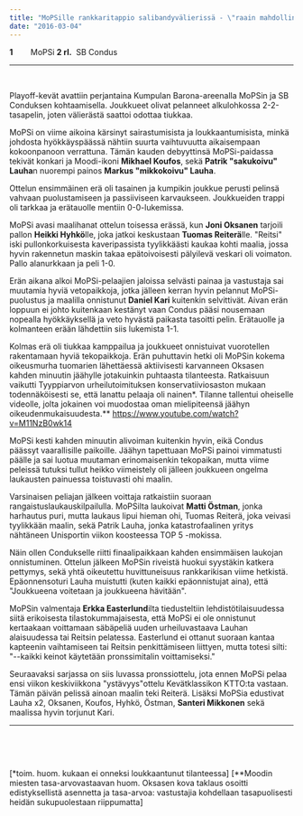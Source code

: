 ```yaml
---
title: "MoPSille rankkaritappio salibandyvälierissä - \"raain mahdollinen tapa hävitä\""
date: "2016-03-04"
---
```


**1**        MoPSi **2 rl.**  SB Condus

* * *

 

Playoff-kevät avattiin perjantaina Kumpulan Barona-areenalla MoPSin ja SB Conduksen kohtaamisella. Joukkueet olivat pelanneet alkulohkossa 2-2-tasapelin, joten välierästä saattoi odottaa tiukkaa.

MoPSi on viime aikoina kärsinyt sairastumisista ja loukkaantumisista, minkä johdosta hyökkäyspäässä nähtiin suurta vaihtuvuutta aikaisempaan kokoonpanoon verrattuna. Tämän kauden debyyttinsä MoPSi-paidassa tekivät konkari ja Moodi-ikoni **Mikhael Koufos**, sekä **Patrik "sakukoivu" Lauha**n nuorempi painos **Markus "mikkokoivu" Lauha**.

Ottelun ensimmäinen erä oli tasainen ja kumpikin joukkue perusti pelinsä vahvaan puolustamiseen ja passiiviseen karvaukseen. Joukkueiden trappi oli tarkkaa ja erätauolle mentiin 0-0-lukemissa.

MoPSi avasi maalihanat ottelun toisessa erässä, kun **Joni Oksanen** tarjoili pallon **Heikki Hyhkö**lle, joka jatkoi keskustaan **Tuomas Reiterä**lle. "Reitsi" iski pullonkorkuisesta kaveripassista tyylikkäästi kaukaa kohti maalia, jossa hyvin rakennetun maskin takaa epätoivoisesti pälyilevä veskari oli voimaton. Pallo alanurkkaan ja peli 1-0.

Erän aikana alkoi MoPSi-pelaajien jaloissa selvästi painaa ja vastustaja sai muutamia hyviä vetopaikkoja, jotka jälleen kerran hyvin pelannut MoPSi-puolustus ja maalilla onnistunut **Daniel Kari** kuitenkin selvittivät. Aivan erän loppuun ei johto kuitenkaan kestänyt vaan Condus pääsi nousemaan nopealla hyökkäyksellä ja veto hyvästä paikasta tasoitti pelin. Erätauolle ja kolmanteen erään lähdettiin siis lukemista 1-1.

Kolmas erä oli tiukkaa kamppailua ja joukkueet onnistuivat vuorotellen rakentamaan hyviä tekopaikkoja. Erän puhuttavin hetki oli MoPSin kokema oikeusmurha tuomarien lähettäessä aktiivisesti karvanneen Oksasen kahden minuutin jäähylle jotakuinkin puhtaasta tilanteesta. Ratkaisuun vaikutti Tyyppiarvon urheilutoimituksen konservatiiviosaston mukaan todennäköisesti se, että lanattu pelaaja oli nainen\*. Tilanne tallentui oheiselle videolle, jolta jokainen voi muodostaa oman mielipiteensä jäähyn oikeudenmukaisuudesta.\*\* https://www.youtube.com/watch?v=M11NzB0wk14

MoPSi kesti kahden minuutin alivoiman kuitenkin hyvin, eikä Condus päässyt vaarallisille paikoille. Jäähyn tapettuaan MoPSi painoi vimmatusti päälle ja sai luotua muutaman erinomaisenkin tekopaikan, mutta viime peleissä tutuksi tullut heikko viimeistely oli jälleen joukkueen ongelma laukausten painuessa toistuvasti ohi maalin.

Varsinaisen peliajan jälkeen voittaja ratkaistiin suoraan rangaistuslaukauskilpailulla. MoPSilta laukoivat **Matti Östman**, jonka harhautus puri, mutta laukaus lipui hieman ohi, Tuomas Reiterä, joka veivasi tyylikkään maalin, sekä Patrik Lauha, jonka katastrofaalinen yritys nähtäneen Unisportin viikon koosteessa TOP 5 -mokissa.

Näin ollen Condukselle riitti finaalipaikkaan kahden ensimmäisen laukojan onnistuminen. Ottelun jälkeen MoPSin riveistä huokui syystäkin katkera pettymys, sekä yhtä oikeutettu huvittuneisuus rankkarikisan viime hetkistä. Epäonnensoturi Lauha muistutti (kuten kaikki epäonnistujat aina), että "Joukkueena voitetaan ja joukkueena hävitään".

MoPSin valmentaja **Erkka Easterlund**ilta tiedusteltiin lehdistötilaisuudessa siitä erikoisesta tilastokummajaisesta, että MoPSi ei ole onnistunut kertaakaan voittamaan säbäpeliä uuden urheiluvastaava Lauhan alaisuudessa tai Reitsin pelatessa. Easterlund ei ottanut suoraan kantaa kapteenin vaihtamiseen tai Reitsin penkittämiseen liittyen, mutta totesi silti: "--kaikki keinot käytetään pronssimitalin voittamiseksi."

Seuraavaksi sarjassa on siis luvassa pronssiottelu, jota ennen MoPSi pelaa ensi viikon keskiviikkona "ystävyys"ottelu Kevätklassikon KTTO:ta vastaan. Tämän päivän pelissä ainoan maalin teki Reiterä. Lisäksi MoPSia edustivat Lauha x2, Oksanen, Koufos, Hyhkö, Östman, **Santeri Mikkonen** sekä maalissa hyvin torjunut Kari.

* * *

 

 

\[\*toim. huom. kukaan ei onneksi loukkaantunut tilanteessa\] \[\*\*Moodin miesten tasa-arvovastaavan huom. Oksasen kova taklaus osoitti edistyksellistä asennetta ja tasa-arvoa: vastustajia kohdellaan tasapuolisesti heidän sukupuolestaan riippumatta\]

